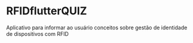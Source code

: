 # RFIDflutterQUIZ
Aplicativo para informar ao usuário conceitos sobre gestão de identidade de dispositivos com RFID
